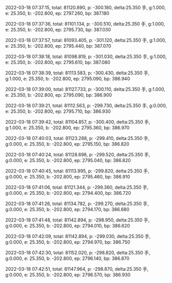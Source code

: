 2022-03-18 07:37:15, total: 81120.890, p: -300.180, delta:25.350 手, g:1.000, e: 25.350, b: -202.800, ep: 2797.260, bp: 387.180

2022-03-18 07:37:36, total: 81101.134, p: -300.510, delta:25.350 手, g:1.000, e: 25.350, b: -202.800, ep: 2795.730, bp: 387.030

2022-03-18 07:37:57, total: 81093.405, p: -301.120, delta:25.350 手, g:1.000, e: 25.350, b: -202.800, ep: 2795.440, bp: 387.070

2022-03-18 07:38:18, total: 81098.819, p: -301.030, delta:25.350 手, g:1.000, e: 25.350, b: -202.800, ep: 2795.610, bp: 387.080

2022-03-18 07:38:39, total: 81113.583, p: -300.430, delta:25.350 手, g:1.000, e: 25.350, b: -202.800, ep: 2795.090, bp: 386.940

2022-03-18 07:39:00, total: 81127.733, p: -300.110, delta:25.350 手, g:1.000, e: 25.350, b: -202.800, ep: 2795.090, bp: 386.900

2022-03-18 07:39:21, total: 81112.563, p: -299.730, delta:25.350 手, g:0.000, e: 25.350, b: -202.800, ep: 2795.710, bp: 386.930

2022-03-18 07:39:42, total: 81104.857, p: -300.400, delta:25.350 手, g:1.000, e: 25.350, b: -202.800, ep: 2795.360, bp: 386.970

2022-03-18 07:40:03, total: 81123.288, p: -299.410, delta:25.350 手, g:0.000, e: 25.350, b: -202.800, ep: 2795.150, bp: 386.820

2022-03-18 07:40:24, total: 81128.698, p: -299.520, delta:25.350 手, g:0.000, e: 25.350, b: -202.800, ep: 2795.040, bp: 386.820

2022-03-18 07:40:45, total: 81113.995, p: -299.820, delta:25.350 手, g:0.000, e: 25.350, b: -202.800, ep: 2795.460, bp: 386.910

2022-03-18 07:41:06, total: 81121.344, p: -299.360, delta:25.350 手, g:0.000, e: 25.350, b: -202.800, ep: 2794.400, bp: 386.720

2022-03-18 07:41:26, total: 81134.782, p: -299.270, delta:25.350 手, g:0.000, e: 25.350, b: -202.800, ep: 2794.170, bp: 386.680

2022-03-18 07:41:48, total: 81142.894, p: -298.950, delta:25.350 手, g:0.000, e: 25.350, b: -202.800, ep: 2794.010, bp: 386.620

2022-03-18 07:42:09, total: 81142.894, p: -299.030, delta:25.350 手, g:0.000, e: 25.350, b: -202.800, ep: 2794.970, bp: 386.750

2022-03-18 07:42:30, total: 81152.020, p: -298.820, delta:25.350 手, g:0.000, e: 25.350, b: -202.800, ep: 2796.140, bp: 386.870

2022-03-18 07:42:51, total: 81147.964, p: -298.870, delta:25.350 手, g:0.000, e: 25.350, b: -202.800, ep: 2796.570, bp: 386.930